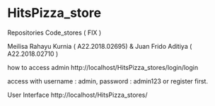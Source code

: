 # HitsPizza_store
Repositories Code_stores ( FIX )

Meilisa Rahayu Kurnia ( A22.2018.02695) & Juan Frido Aditiya ( A22.2018.02710 )

how to access admin 
http://localhost/HitsPizza_stores/login/login

access with username : admin, password : admin123
or register first.

User Interface
http://localhost/HitsPizza_stores/
